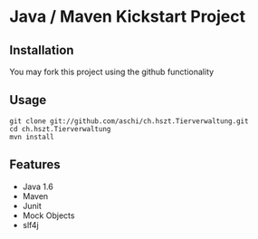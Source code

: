 Java / Maven Kickstart Project
==============================

Installation
------------

You may fork this project using the github functionality

Usage
-----

    git clone git://github.com/aschi/ch.hszt.Tierverwaltung.git
    cd ch.hszt.Tierverwaltung
    mvn install

Features
--------

* Java 1.6
* Maven
* Junit
* Mock Objects
* slf4j

